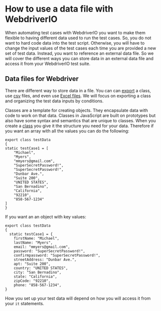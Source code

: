# How to use a data file with WebdriverIO

When automating test cases with WebdriverIO you want to make them flexible to having different data used to run the test cases. So, you do not want to hard code data into the test script.  Otherwise, you will have to change the input values of the test cases each time you are provided a new set of test data. Instead, you want to reference an external data file.  So we will cover the different ways you can store data in an external data file and access it from your WebdriverIO test suite.

## Data files for Webdriver
There are different way to store data in a file. You can can [export](https://developer.mozilla.org/en-US/docs/web/javascript/reference/statements/export) a class, use [csv](https://makitweb.com/how-to-read-csv-file-and-display-its-content-using-javascript/) files, and even use [Excel files](https://www.youtube.com/watch?v=JB2jkeyDEQM). We will focus on exporting a class and organizing the test data inputs by conditions. 

Classes are a template for creating objects. They encapsulate data with code to work on that data. Classes in JavaScript are built on prototypes but also have some syntax and semantics that are unique to classes. When you create a [class](https://developer.mozilla.org/en-US/docs/Web/JavaScript/Guide/Using_classes) you give it the structure you need for your data. Therefore if you want an array with all the values you can do the following:

```
export class testData
{
static testCase1 = [
    "Michael",
    "Myers",
    "mmyers@gmail.com",
    "SuperSecretPassword!",
    "SuperSecretPassword!",
    "Dunbar Ave.",
    "Suite 200",
    "UNITED STATES",
    "San Bernadino",
    "California",
    "92210",
    "858-567-1234"
]
}
```
If you want an an object with key values:

```
export class testData
{
  static testCase1 = {
    firstName: "Michael",
    lastName: "Myers",
    email: "mmyers@gmail.com",
    password: "SuperSecretPassword!",
    confirmpassword: "SuperSecretPassword!",
    streetAddress: "Dunbar Ave.",
    apt: "Suite 200",
    country: "UNITED STATES",
    city: "San Bernadino",
    state: "California",
    zipCode: "92210",
    phone: "858-567-1234",
}

```
How you set up your test data will depend on how you will access it from your `it` statements. 
